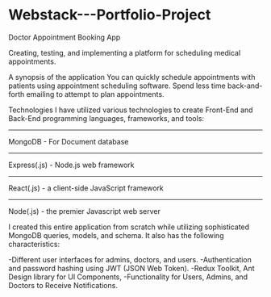 # Webstack---Portfolio-Project
Doctor Appointment Booking App


Creating, testing, and implementing a platform for scheduling medical appointments.


A synopsis of the application
You can quickly schedule appointments with patients using appointment scheduling software. Spend less time back-and-forth emailing to attempt to plan appointments.

Technologies
I have utilized various technologies to create Front-End and Back-End programming languages, frameworks, and tools:

___
MongoDB - For Document database
___
Express(.js) - Node.js web framework
___
React(.js) - a client-side JavaScript framework
___
Node(.js) - the premier Javascript web server

I created this entire application from scratch while utilizing sophisticated MongoDB queries, models, and schema. It also has the following characteristics:

-Different user interfaces for admins, doctors, and users.
-Authentication and password hashing using JWT (JSON Web Token).
-Redux Toolkit, Ant Design library for UI Components,
-Functionality for Users, Admins, and Doctors to Receive Notifications.
